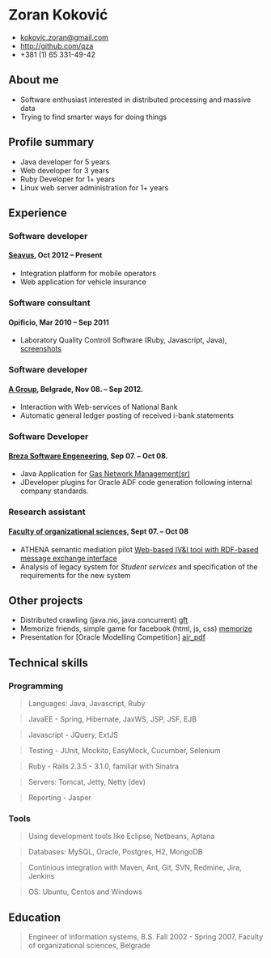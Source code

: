 # Zoran Koković

 * <kokovic.zoran@gmail.com>
 * <http://github.com/qza>
 * +381 (1) 65 331-49-42

## About me

 * Software enthusiast interested in distributed processing and massive data
 * Trying to find smarter ways for doing things

## Profile summary

 * Java developer for 5 years
 * Web developer for 3 years
 * Ruby Developer for 1+ years
 * Linux web server administration for 1+ years

## Experience

### Software developer

#### [Seavus][sea], Oct 2012 – Present

 * Integration platform for mobile operators
 * Web application for vehicle insurance

### Software consultant

#### Opificio, Mar 2010 – Sep 2011

 * Laboratory Quality Controll Software (Ruby, Javascript, Java), [screenshots][scr]

### Software developer

#### [A Group][agr], Belgrade, Nov 08. – Sep 2012.

 * Interaction with Web-services of National Bank
 * Automatic general ledger posting of received i-bank statements

### Software Developer

#### [Breza Software Engeneering][bse], Sep 07. – Oct 08.

 * Java Application for  [Gas Network Management(sr)][gas]
 * JDeveloper plugins for Oracle ADF code generation following internal company standards.

### Research assistant

#### [Faculty of organizational sciences][fon], Sept 07. – Oct 08

 * ATHENA semantic mediation pilot [Web-based IV&I tool with RDF-based message exchange interface][apo]
 * Analysis of legacy system for *Student services* and specification of the requirements for the new system

## Other projects

 * Distributed crawling (java.nio, java.concurrent) [gft]
 * Memorize friends, simple game for facebook (html, js, css) [memorize]
 * Presentation for [Oracle Modelling Competition] [air_pdf]

[apo]:http://sourceforge.net/projects/apolon/
[gas]:http://www.brezasoftware.com/brosure/BrezaGAS.pdf
[bse]:http://www.brezasoftware.com/
[agr]:http://www.agroupm.com/
[fon]:http://www.labis.fon.rs/
[sea]:http://www.seavus.com/

[air_pdf]: http://qza.github.com/Resume/OracleAcademyFinal.pdf
[scr]: http://qza.github.com/Resume/album.html
[memorize]: https://github.com/qza/MemorizeFriends
[gft]: https://github.com/qza/gft-crw

## Technical skills

### Programming

 > Languages: Java, Javascript, Ruby
 
 > JavaEE - Spring, Hibernate, JaxWS, JSP, JSF, EJB

 > Javascript - JQuery, ExtJS

 > Testing - JUnit, Mockito, EasyMock, Cucumber, Selenium 
 
 > Ruby - Rails 2.3.5 - 3.1.0, familiar with Sinatra
 
 > Servers: Tomcat, Jetty, Netty (dev)
 
 > Reporting - Jasper
  
### Tools

 > Using development tools like Eclipse, Netbeans, Aptana
 
 > Databases: MySQL, Oracle, Postgres, H2, MongoDB
 
 > Continious integration with Maven, Ant, Git, SVN, Redmine, Jira, Jenkins
 
 > OS: Ubuntu, Centos and Windows


## Education

 > Engineer of Information systems, B.S. Fall 2002 - Spring 2007, Faculty of organizational sciences, Belgrade
